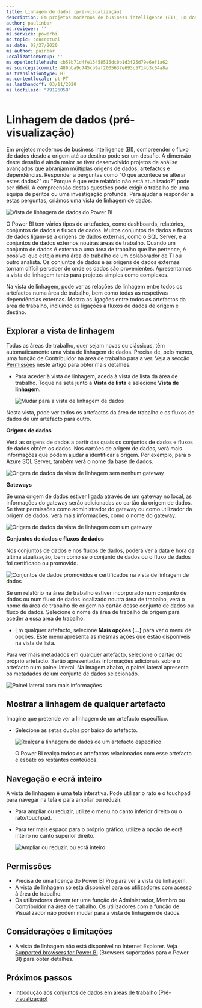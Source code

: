 ```yaml
---
title: Linhagem de dados (pré-visualização)
description: Em projetos modernos de business intelligence (BI), um dos principais desafios para muitos clientes é compreender o fluxo de dados desde a origem até ao destino.
author: paulinbar
ms.reviewer: ''
ms.service: powerbi
ms.topic: conceptual
ms.date: 02/27/2020
ms.author: painbar
LocalizationGroup: ''
ms.openlocfilehash: cb58b71d4fe15458516dc0b1d3f25d79e6ef1a62
ms.sourcegitcommit: 480bba9c745cb9af2005637e693c5714b3c64a8a
ms.translationtype: HT
ms.contentlocale: pt-PT
ms.lasthandoff: 03/11/2020
ms.locfileid: "79126058"
---
```

# <a name="data-lineage-preview"></a>Linhagem de dados (pré-visualização)
Em projetos modernos de business intelligence (BI), compreender o fluxo de dados desde a origem até ao destino pode ser um desafio. A dimensão deste desafio é ainda maior se tiver desenvolvido projetos de análise avançados que abranjam múltiplas origens de dados, artefactos e dependências. Responder a perguntas como "O que acontece se alterar estes dados?" ou "Porque é que este relatório não está atualizado?" pode ser difícil. A compreensão destas questões pode exigir o trabalho de uma equipa de peritos ou uma investigação profunda. Para ajudar a responder a estas perguntas, criámos uma vista de linhagem de dados.

![Vista de linhagem de dados do Power BI](media/service-data-lineage/service-data-lineage-view.png)
 
O Power BI tem vários tipos de artefactos, como dashboards, relatórios, conjuntos de dados e fluxos de dados. Muitos conjuntos de dados e fluxos de dados ligam-se a origens de dados externas, como o SQL Server, e a conjuntos de dados externos noutras áreas de trabalho. Quando um conjunto de dados é externo a uma área de trabalho que lhe pertence, é possível que esteja numa área de trabalho de um colaborador de TI ou outro analista. Os conjuntos de dados e as origens de dados externas tornam difícil perceber de onde os dados são provenientes. Apresentamos a vista de linhagem tanto para projetos simples como complexos.

Na vista de linhagem, pode ver as relações de linhagem entre todos os artefactos numa área de trabalho, bem como todas as respetivas dependências externas. Mostra as ligações entre todos os artefactos da área de trabalho, incluindo as ligações a fluxos de dados de origem e destino.

## <a name="explore-lineage-view"></a>Explorar a vista de linhagem

Todas as áreas de trabalho, quer sejam novas ou clássicas, têm automaticamente uma vista de linhagem de dados. Precisa de, pelo menos, uma função de Contribuidor na área de trabalho para a ver. Veja a secção [Permissões](#permissions) neste artigo para obter mais detalhes.

* Para aceder à vista de linhagem, aceda à vista de lista da área de trabalho. Toque na seta junto a **Vista de lista** e selecione **Vista de linhagem**.

   ![Mudar para a vista de linhagem de dados](media/service-data-lineage/service-data-lineage-view-select.png)

Nesta vista, pode ver todos os artefactos da área de trabalho e os fluxos de dados de um artefacto para outro.

**Origens de dados**

Verá as origens de dados a partir das quais os conjuntos de dados e fluxos de dados obtêm os dados. Nos cartões de origem de dados, verá mais informações que podem ajudar a identificar a origem. Por exemplo, para o Azure SQL Server, também verá o nome da base de dados.

![Origem de dados da vista de linhagem sem nenhum gateway](media/service-data-lineage/service-data-lineage-data-source-card.png)
 
**Gateways**

Se uma origem de dados estiver ligada através de um gateway no local, as informações do gateway serão adicionadas ao cartão da origem de dados. Se tiver permissões como administrador do gateway ou como utilizador da origem de dados, verá mais informações, como o nome do gateway.

![Origem de dados da vista de linhagem com um gateway](media/service-data-lineage/service-data-lineage-data-gateway-card.png)

**Conjuntos de dados e fluxos de dados**
 
Nos conjuntos de dados e nos fluxos de dados, poderá ver a data e hora da última atualização, bem como se o conjunto de dados ou o fluxo de dados foi certificado ou promovido.

![Conjuntos de dados promovidos e certificados na vista de linhagem de dados](media/service-data-lineage/service-data-lineage-promoted-certified.png)
 
Se um relatório na área de trabalho estiver incorporado num conjunto de dados ou num fluxo de dados localizado noutra área de trabalho, verá o nome da área de trabalho de origem no cartão desse conjunto de dados ou fluxo de dados. Selecione o nome da área de trabalho de origem para aceder a essa área de trabalho.

* Em qualquer artefacto, selecione **Mais opções (...)** para ver o menu de opções. Este menu apresenta as mesmas ações que estão disponíveis na vista de lista.

Para ver mais metadados em qualquer artefacto, selecione o cartão do próprio artefacto. Serão apresentadas informações adicionais sobre o artefacto num painel lateral. Na imagem abaixo, o painel lateral apresenta os metadados de um conjunto de dados selecionado.

![Painel lateral com mais informações](media/service-data-lineage/service-data-lineage-side-pane.png)
 
## <a name="show-lineage-for-any-artifact"></a>Mostrar a linhagem de qualquer artefacto 

Imagine que pretende ver a linhagem de um artefacto específico.

* Selecione as setas duplas por baixo do artefacto.

   ![Realçar a linhagem de dados de um artefacto específico](media/service-data-lineage/service-data-lineage-specific-artifact.png)

   O Power BI realça todos os artefactos relacionados com esse artefacto e esbate os restantes conteúdos. 

## <a name="navigation-and-full-screen"></a>Navegação e ecrã inteiro 

A vista de linhagem é uma tela interativa. Pode utilizar o rato e o touchpad para navegar na tela e para ampliar ou reduzir.

* Para ampliar ou reduzir, utilize o menu no canto inferior direito ou o rato/touchpad.
* Para ter mais espaço para o próprio gráfico, utilize a opção de ecrã inteiro no canto superior direito. 

    ![Ampliar ou reduzir, ou ecrã inteiro](media/service-data-lineage/service-data-lineage-zoom.png)

## <a name="permissions"></a>Permissões

* Precisa de uma licença do Power BI Pro para ver a vista de linhagem.
* A vista de linhagem só está disponível para os utilizadores com acesso à área de trabalho.
* Os utilizadores devem ter uma função de Administrador, Membro ou Contribuidor na área de trabalho. Os utilizadores com a função de Visualizador não podem mudar para a vista de linhagem de dados.


## <a name="considerations-and-limitations"></a>Considerações e limitações

- A vista de linhagem não está disponível no Internet Explorer. Veja [Supported browsers for Power BI](../power-bi-browsers.md) (Browsers suportados para o Power BI) para obter detalhes.

## <a name="next-steps"></a>Próximos passos

* [Introdução aos conjuntos de dados em áreas de trabalho (Pré-visualização)](../service-datasets-across-workspaces.md)
